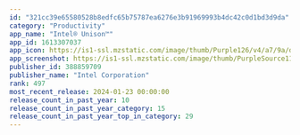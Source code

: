 ```yaml
---
id: "321cc39e65580528b8edfc65b75787ea6276e3b91969993b4dc42c0d1bd3d9da"
category: "Productivity"
app_name: "Intel® Unison™"
app_id: 1613307037
app_icon: https://is1-ssl.mzstatic.com/image/thumb/Purple126/v4/a7/9a/d0/a79ad0e9-20ff-220a-380d-ad255b5c54e3/AppIcon-1x_U007emarketing-0-7-0-85-220.png/1024x1024bb.png
app_screenshot: https://is1-ssl.mzstatic.com/image/thumb/PurpleSource116/v4/4d/47/6e/4d476ee9-d078-3157-6856-bea0189a1c7a/2e28f52b-dfee-456e-ba5d-8200d37ef3ce_AppStore_6_5_01.png/1242x2688bb.png
publisher_id: 388859709
publisher_name: "Intel Corporation"
rank: 497
most_recent_release: 2024-01-23 00:00:00
release_count_in_past_year: 10
release_count_in_past_year_category: 15
release_count_in_past_year_top_in_category: 29
---
```

